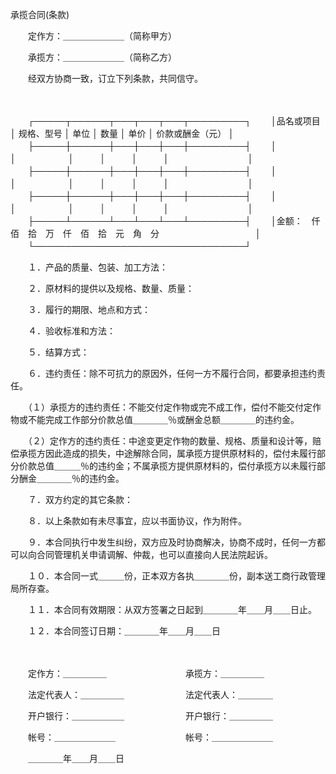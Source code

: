 



承揽合同(条款)



 

　　定作方：＿＿＿＿＿＿＿（简称甲方）

　　承揽方：＿＿＿＿＿＿＿（简称乙方）

　　经双方协商一致，订立下列条款，共同信守。

　　


　　┌─────┬──────┬───┬───┬───┬─────────┐
　　│品名或项目│ 规格、型号 │ 单位 │ 数量 │ 单价 │ 价款或酬金（元） │
　　├─────┼──────┼───┼───┼───┼─────────┤
　　│　　　　　│　　　　　　│　　　│　　　│　　　│　　　　　　　　　│
　　├─────┼──────┼───┼───┼───┼─────────┤
　　│　　　　　│　　　　　　│　　　│　　　│　　　│　　　　　　　　　│
　　├─────┼──────┼───┼───┼───┼─────────┤
　　│　　　　　│　　　　　　│　　　│　　　│　　　│　　　　　　　　　│
　　├─────┴──────┴───┴───┴───┴─────────┤
　　│金额：　仟　佰　拾　万　仟　佰　拾　元　角　分　　　　　　　　　　　│
　　└──────────────────────────────────┘
　　


　　１．产品的质量、包装、加工方法：

　　２．原材料的提供以及规格、数量、质量：

　　３．履行的期限、地点和方式：

　　４．验收标准和方法：

　　５．结算方式：

　　６．违约责任：除不可抗力的原因外，任何一方不履行合同，都要承担违约责任。

　　（１）承揽方的违约责任：不能交付定作物或完不成工作，偿付不能交付定作物或不能完成工作部分价款总值＿＿＿＿％或酬金总额＿＿＿＿的违约金。

　　（２）定作方的违约责任：中途变更定作物的数量、规格、质量和设计等，赔偿承揽方因此造成的损失，中途解除合同，属承揽方提供原材料的，偿付未履行部分价款总值＿＿＿％的违约金；不属承揽方提供原材料的，偿付承揽方以未履行部分酬金＿＿＿＿％的违约金。

　　７．双方约定的其它条款：

　　８．以上条款如有未尽事宜，应以书面协议，作为附件。

　　９．本合同执行中发生纠纷，双方应及时协商解决，协商不成时，任何一方都可以向合同管理机关申请调解、仲裁，也可以直接向人民法院起诉。

　　１０．本合同一式＿＿＿份，正本双方各执＿＿＿＿份，副本送工商行政管理局所存查。

　　１１．本合同有效期限：从双方签署之日起到＿＿＿＿年＿＿月＿＿日止。

　　１２．本合同签订日期：＿＿＿＿年＿＿月＿＿日　　

　　

　　定作方：＿＿＿＿＿　　　　　　　　　承揽方：＿＿＿＿＿

　　法定代表人：＿＿＿＿＿　　　　　　　法定代表人：＿＿＿＿

　　开户银行：＿＿＿＿＿＿　　　　　　　开户银行：＿＿＿＿＿

　　帐号：＿＿＿＿＿＿＿　　　　　　　　帐号：＿＿＿＿＿＿＿　　　　　　　　　　　　　　　　　　　　　　　　　

　　＿＿＿＿年＿＿月＿＿日

　　